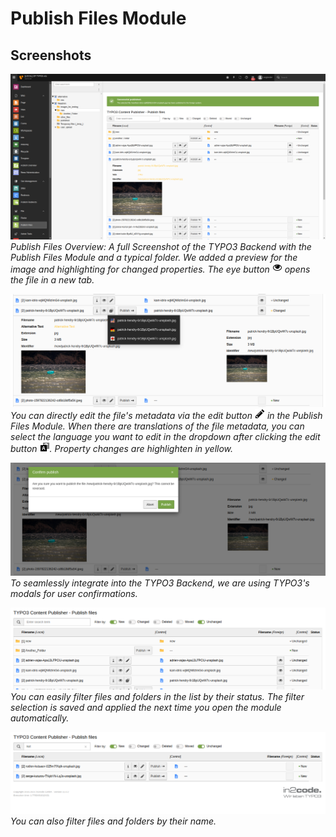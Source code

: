 # Publish Files Module

## Screenshots

![Publish Files Module Overview](_img/publish_files_module_overview.png)
*Publish Files Overview: A full Screenshot of the TYPO3 Backend with the Publish Files Module and a typical folder. We
added a preview for the image and highlighting for changed properties. The eye button ![eye icon](_img/icon_eye.png) opens the file in a new tab.*

![Publish Files Module Translated And Changed](_img/publish_files_module_translated_and_changed.png)
*You can directly edit the file's metadata via the edit button ![edit icon](_img/icon_actions_open.png) in the Publish
Files Module. When there are translations of the file metadata, you can select the language you want to edit in the
dropdown after clicking the edit button ![translation icon](_img/icon_actions_translate.png). Property changes are highlighten in
yellow.*

![Publish Files Module Confirmation](_img/publish_files_module_confirmation.png)
*To seamlessly integrate into the TYPO3 Backend, we are using TYPO3's modals for user confirmations.*

![Publish Files Module Filter Status](_img/publish_files_module_filter_status.png)
*You can easily filter files and folders in the list by their status. The filter selection is saved and applied the next time you open the module automatically.*

![Publish Files Module Filter Text](_img/publish_files_module_filter_text.png)
*You can also filter files and folders by their name.*
